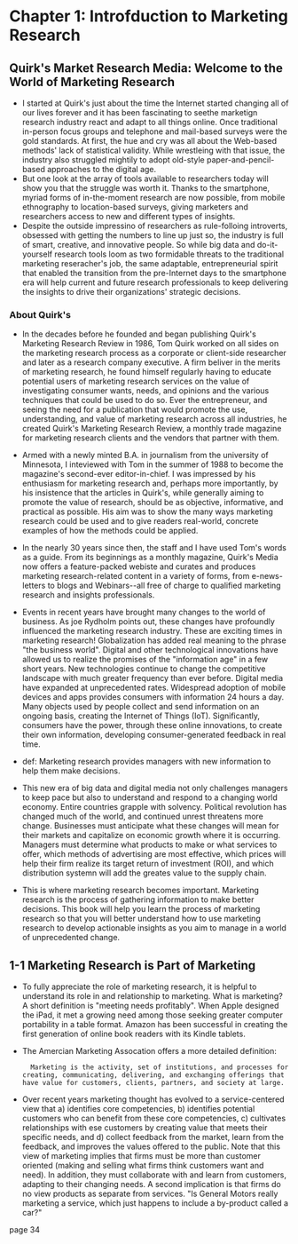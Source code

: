 # Chapter 1: Introfduction to Marketing Research

## Quirk's Market Research Media: Welcome to the World of Marketing Research
* I started at Quirk's just about the time the Internet started changing all of our lives forever and it has been fascinating to seethe marketign research industry react and adapt to all things online. Once traditional in-person focus groups and telephone and mail-based surveys were the gold standards. At first, the hue and cry was all about the Web-based methods' lack of statistical validity. While wrestleing with that issue, the industry also struggled mightily to adopt old-style paper-and-pencil-based approaches to the digital age.
* But one look at the array of tools available to researchers today will show you that the struggle was worth it. Thanks to the smartphone, myriad forms of in-the-moment research are now possible, from mobile ethnography to location-based surveys, giving marketers and researchers access to new and different types of insights. 
* Despite the outside impressino of researchers as rule-folloing introverts, obsessed with getting the numbers to line up just so, the industry is full of smart, creative, and innovative people. So while big data and do-it-yourself research tools loom as two formidable threats to the traditional marketing reseracher's job, the same adaptable, entrepreneurial spirit that enabled the transition from the pre-Internet days to the smartphone era will help current and future research professionals to keep delivering the insights to drive their organizations' strategic decisions.

### About Quirk's
* In the decades before he founded and began publishing Quirk's Marketing Research Review in 1986, Tom Quirk worked on all sides on the marketing research process as a corporate or client-side researcher and later as a research company executive. A firm beliver in the merits of marketing research, he found himself regularly having to educate potential users of marketing research services on the value of investigating consumer wants, needs, and opinions and the various techniques that could be used to do so. Ever the entrepreneur, and seeing the need for a publication that would promote the use, understanding, and value of marketing research across all industries, he created Quirk's Marketing Research Review, a monthly trade magazine for marketing research clients and the vendors that partner with them.
* Armed with a newly minted B.A. in journalism from the university of Minnesota, I inteviewed with Tom in the summer of 1988 to become the magazine's second-ever editor-in-chief. I was impressed by his enthusiasm for marketing research and, perhaps more importantly, by his insistence that the articles in Quirk's, while generally aiming to promote the value of research, should be as objective, informative, and practical as possible. His aim was to show the many ways marketing research could be used and to give readers real-world, concrete examples of how the methods could be applied.
* In the nearly 30 years since then, the staff and I have used Tom's words as a guide. From its beginnings as a monthly magazine, Quirk's Media now offers a feature-packed webiste and curates and produces marketing research-related content in a variety of forms, from e-news-letters to blogs and Webinars--all free of charge to qualified marketing research and insights professionals.

* Events in recent years have brought many changes to the world of business. As joe Rydholm points out, these changes have profoundly influenced the marketing research industry. These are exciting times in marketing research! Globalization has added real meaning to the phrase "the business world". Digital and other technological innovations have allowed us to realize the promises of the "information age" in a few short years. New technologies continue to change the competitive landscape with much greater frequency than ever before. Digital media have expanded at unprecedented rates. Widespread adoption of mobile devices and apps provides consumers with information 24 hours a day. Many objects used by people collect and send information on an ongoing basis, creating the Internet of Things (IoT). Significantly, consumers have the power, through these online innovations, to create their own information, developing consumer-generated feedback in real time.
* def: Marketing research provides managers with new information to help them make decisions.
* This new era of big data and digital media not only challenges managers to keep pace but also to understand and respond to a changing world economy. Entire countries grapple with solvency. Political revolution has changed much of the world, and continued unrest threatens more change. Businesses must anticipate what these changes will mean for their markets and capitalize on economic growth where it is occurring. Managers must determine what products to make or what services to offer, which methods of advertising are most effective, which prices will help their firm realize its target return of investment (ROI), and which distribution systemn will add the greates value to the supply chain.
* This is where marketing research becomes important. Marketing research is the process of gathering information to make better decisions. This book will help you learn the process of marketing research so that you will better understand how to use marketing research to develop actionable insights as you aim to manage in a world of unprecedented change.

## 1-1 Marketing Research is Part of Marketing
* To fully appreciate the role of marketing research, it is helpful to understand its role in and relationship to marketing. What is marketing? A short definition is "meeting needs profitably". When Apple designed the iPad, it met a growing need among those seeking greater computer portability in a table format. Amazon has been successful in creating the first generation of online book readers with its Kindle tablets.
* The Amercian Marketing Assocation offers a more detailed definition:

        Marketing is the activity, set of institutions, and processes for creating, communicating, delivering, and exchanging offerings that have value for customers, clients, partners, and society at large.

* Over recent years marketing thought has evolved to a service-centered view that a) identifies core competencies, b) identifies potential customers who can benefit from these core competencies, c) cultivates relationships with ese customers by creating value that meets their specific needs, and d) collect feedback from the market, learn from the feedback, and improves the values offered to the public. Note that this view of marketing implies that firms must be more than customer oriented (making and selling what firms think customers want and need). In addition, they must collaborate with and learn from customers, adapting to their changing needs. A second implication is that firms do no view products as separate from services. "Is General Motors really marketing a service, which just happens to include a by-product called a car?"

page 34